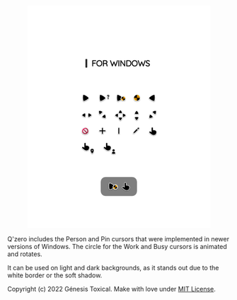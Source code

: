 <p align="center"><a href="#"><img alt="Image to Ico" src="PreviewPage.png"/></a></p>

Q'zero includes the Person and Pin cursors that were implemented in newer versions of Windows. The circle for the Work and Busy cursors is animated and rotates.

It can be used on light and dark backgrounds, as it stands out due to the white border or the soft shadow.

Copyright (c) 2022 Génesis Toxical. Make with love under [MIT License](https://github.com/genesistoxical/release-prueba/blob/master/LICENSE).
